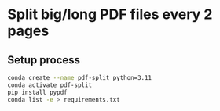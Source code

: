 # Split big/long PDF files every 2 pages

## Setup process

```bash
conda create --name pdf-split python=3.11
conda activate pdf-split
pip install pypdf
conda list -e > requirements.txt
```
